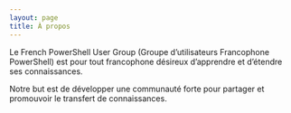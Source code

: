 ```yaml
---
layout: page
title: À propos
---
```


Le French PowerShell User Group (Groupe d’utilisateurs Francophone PowerShell) est pour tout francophone désireux d’apprendre et d’étendre ses connaissances.

Notre but est de développer une communauté forte pour partager et promouvoir le transfert de connaissances.
